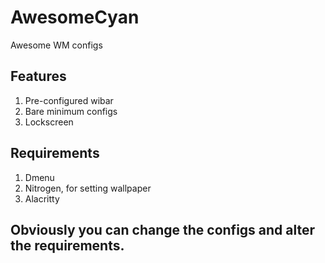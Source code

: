 # AwesomeCyan
Awesome WM configs

## Features
 1. Pre-configured wibar
 2. Bare minimum configs
 3. Lockscreen 

## Requirements 
 1. Dmenu
 2. Nitrogen, for setting wallpaper
 3. Alacritty

## Obviously you can change the configs and alter the requirements.
